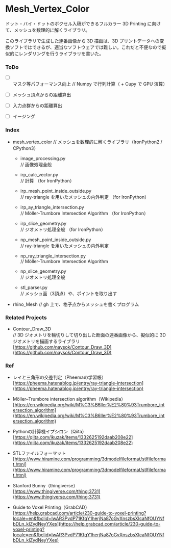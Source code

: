 # Mesh_Vertex_Color  


ドット・バイ・ドットのボクセル入稿ができるフルカラー 3D Printing に向けて、メッシュを数理的に解くライブラリ。  

このライブラリで生成した連番画像から 3D 描画は、3D プリントデータへの変換ソフトではできるが、適当なソフトウェアでは難しい。これだと不便なので擬似的にレンダリングを行うライブラリを書いた。  


### ToDo  

- [ ] マスク等パフォーマンス向上 // Numpy で行列計算（ + Cupy で GPU 演算）  
- [ ] メッシュ頂点からの距離算出  
- [ ] 入力点群からの距離算出  
- [ ] イージング  


### Index  

- mesh_vertex_color // メッシュを数理的に解くライブラリ（IronPython2 / CPython3）  
  
  - image_processing.py  
    // 画像処理全般  

  - irp_calc_vector.py  
    // 計算 （for IronPython）  

  - irp_mesh_point_inside_outside.py  
    // ray-triangle を用いたメッシュの内外判定 （for IronPython）  
  
  - irp_ay_triangle_intersection.py  
    // Möller-Trumbore Intersection Algorithm （for IronPython） 

  - irp_slice_geometry.py  
    // ジオメトリ処理全般 （for IronPython）  
  
  - np_mesh_point_inside_outside.py  
    // ray-triangle を用いたメッシュの内外判定  
  
  - np_ray_triangle_intersection.py  
    // Möller-Trumbore Intersection Algorithm  
  
  - np_slice_geometry.py  
    // ジオメトリ処理全般  
  
  - stl_parser.py  
    // メッシュ面（3頂点）や、ポイントを取り出す  

- rhino_Mesh // gh 上で、格子点からメッシュを書くプログラム  


### Related Projects  

- Contour_Draw_3D  
  // 3D ジオメトリを輪切りして切り出した断面の連番画像から、擬似的に 3D ジオメトリを描画するライブラリ  
  [https://github.com/naysok/Contour_Draw_3D](https://github.com/naysok/Contour_Draw_3D)  


### Ref  

- レイと三角形の交差判定（Pheemaの学習帳）  
  [https://pheema.hatenablog.jp/entry/ray-triangle-intersection](https://pheema.hatenablog.jp/entry/ray-triangle-intersection)  

- Möller–Trumbore intersection algorithm（Wikipedia）  
  [https://en.wikipedia.org/wiki/M%C3%B6ller%E2%80%93Trumbore_intersection_algorithm](https://en.wikipedia.org/wiki/M%C3%B6ller%E2%80%93Trumbore_intersection_algorithm)  

- Pythonの計算機イプシロン（Qiita）  
  [https://qiita.com/ikuzak/items/1332625192daab208e22](https://qiita.com/ikuzak/items/1332625192daab208e22)  

- STLファイルフォーマット  
  [https://www.hiramine.com/programming/3dmodelfileformat/stlfileformat.html](https://www.hiramine.com/programming/3dmodelfileformat/stlfileformat.html)

- Stanford Bunny（thingiverse）  
  [https://www.thingiverse.com/thing:3731](https://www.thingiverse.com/thing:3731)  

- Guide to Voxel Printing（GrabCAD）  
  [https://help.grabcad.com/article/230-guide-to-voxel-printing?locale=en&fbclid=IwAR3PvdP71KfqY1herjNa87oGvXnszbsXIcaNfOUYNfbDLn_kIZydNeyYXes](https://help.grabcad.com/article/230-guide-to-voxel-printing?locale=en&fbclid=IwAR3PvdP71KfqY1herjNa87oGvXnszbsXIcaNfOUYNfbDLn_kIZydNeyYXes)  